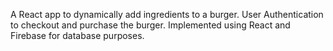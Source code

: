 A React app to dynamically add ingredients to a burger. User
Authentication to checkout and purchase the burger.
Implemented using React and Firebase for database purposes.
